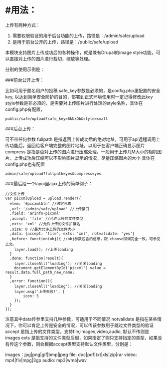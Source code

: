 #用法：
======================

上传有两种方式：

1. 需要权限验证的用于后台功能的上传，路径是：/admin/safe/upload
2. 是用于前台公开的上传，路径是：/public/safe/upload

本模块支持图片上传成功后的各种操作，就是兼有Drupal的image style功能，可以直接对上传的图片进行裁切，缩放等处理。

分别的使用示例是：

###前台公开上传：

比如可用于匿名用户的投稿
safe_key参数是必须的，是config.php里配置的安全key, 以达到简单安全防护的目的，部署到正式环境使用时一定记得修改此key
style参数是非必须的，是需要对上传图片进行处理的style名称，具体在config.php有配置，

```
public/safe/upload?safe_key=6kUxOb&style=small

```


###后台上传：

可不带任何参数
fullpath 是指返回上传成功后的绝对地址，可用于api远程调用上传功能后，返回给客户端完整的图片地址，以用于在客户端正确显示图片
compress 是指是否对上传的图片进行压缩处理，一般用于上传几M大小的相机图片，上传成功后压缩可以不影响图片显示的情况，尽量压缩图片的大小
具体在config.php也有配置

```
admin/safe/upload?fullpath=yes&compress=yes

```

###最后给一个layui里ajax上传的简单例子：

```
//文件上传
var picxmlUpload = upload.render({
  elem: '#picxmlbtn' //绑定元素
  ,url: '/admin/safe/upload' //上传接口
  ,field: 'arinfo-picxml'
  ,accept: 'file' //允许上传的文件类型
  ,exts: 'xml' //允许上传的文件扩展名
  ,size: 0 //最大允许上传的文件大小
  ,data: {accept: 'file', exts: 'xml', notvalidate: 'yes'}
  ,before: function(obj){ //obj参数包含的信息，跟 choose回调完全一致，可参见上文。
    layer.load(); //上传loading
  }
  ,done: function(result){
    layer.closeAll('loading'); //关闭loading
    document.getElementById('picxml').value = result.data.full_path_new_name;
  }
  ,error: function(){
    layer.closeAll('loading'); //关闭loading
    layer.msg('上传失败!', {
        icon: 5
    });
  }
});

```

注意其中data传参里支持几种参数，可适用于不同情况
notvalidate 是指在某些情况下，你可以肯定上传是安全的情况，可以传该参数用于跳过文件类型的验证
accept 是指上传的文件类型，支持file,images,video,audio, 默认不传则是images
exts   是指支持的文件类型后缀，如果指定了则只支持指定的类型，如果没有传这个参数，则会根据accept类型支持默认文件类型，分别是：

images：jpg|png|gif|bmp|jpeg
file: doc|pdf|txt|xls|zip|rar
video: mp4|flv|mpg|3gp
audio: mp3|wma|wav

